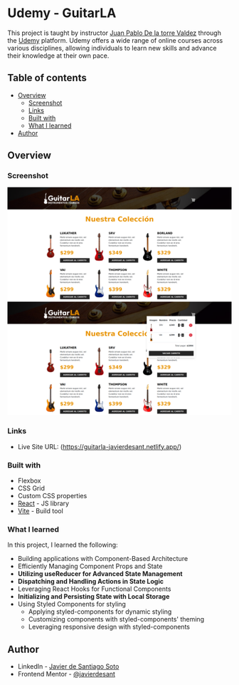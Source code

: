 # Udemy - GuitarLA

This project is taught by instructor [Juan Pablo De la torre Valdez](https://www.udemy.com/user/juanpablodelatorrevaldez/) through the [Udemy](https://www.udemy.com/) platform. Udemy offers a wide range of online courses across various disciplines, allowing individuals to learn new skills and advance their knowledge at their own pace.

## Table of contents

- [Overview](#overview)
  - [Screenshot](#screenshot)
  - [Links](#links)
  - [Built with](#built-with)
  - [What I learned](#what-i-learned)
- [Author](#author)

## Overview

### Screenshot

![](/public/img/screenshot-desktop.png)
![](/public/img/screenshot-active-state.png)

### Links

- Live Site URL: (https://guitarla-javierdesant.netlify.app/)

### Built with

- Flexbox
- CSS Grid
- Custom CSS properties 
- [React](https://reactjs.org/) - JS library
- [Vite](https://vitejs.dev/) - Build tool

### What I learned

In this project, I learned the following:

- Building applications with Component-Based Architecture
- Efficiently Managing Component Props and State
- **Utilizing useReducer for Advanced State Management**
- **Dispatching and Handling Actions in State Logic**
- Leveraging React Hooks for Functional Components
- **Initializing and Persisting State with Local Storage**
- Using Styled Components for styling
  - Applying styled-components for dynamic styling
  - Customizing components with styled-components' theming
  - Leveraging responsive design with styled-components


## Author

- LinkedIn - [Javier de Santiago Soto](www.linkedin.com/in/javierdesant)
- Frontend Mentor - [@javierdesant](https://www.frontendmentor.io/profile/javierdesant)